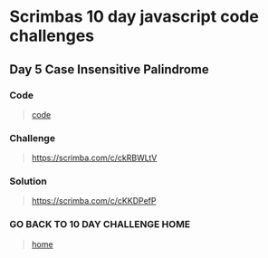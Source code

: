 # Scrimbas 10 day javascript code challenges

## Day 5 Case Insensitive Palindrome

### Code
> [code](./index.js)

### Challenge
> https://scrimba.com/c/ckRBWLtV

### Solution
> https://scrimba.com/c/cKKDPefP

### GO BACK TO 10 DAY CHALLENGE HOME
> [home](../readme.md)